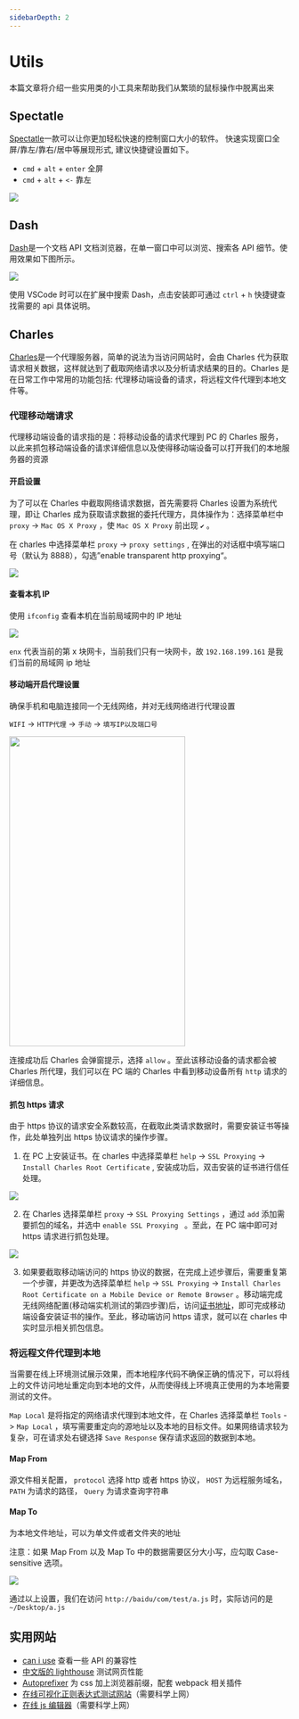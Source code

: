 ```yaml
---
sidebarDepth: 2
---
```


# Utils

本篇文章将介绍一些实用类的小工具来帮助我们从繁琐的鼠标操作中脱离出来

## Spectatle

[Spectatle](https://www.spectacleapp.com/)一款可以让你更加轻松快速的控制窗口大小的软件。
快速实现窗口全屏/靠左/靠右/居中等展现形式, 建议快捷键设置如下。

- `cmd` + `alt` + `enter` 全屏
- `cmd` + `alt` + `<-` 靠左

![](https://gw.alicdn.com/tfs/TB1ESaBXG67gK0jSZFHXXa9jVXa-1224-1066.jpg)

## Dash

[Dash](https://kapeli.com/dash)是一个文档 API 文档浏览器，在单一窗口中可以浏览、搜索各 API 细节。使用效果如下图所示。

![](https://img.alicdn.com/tfs/TB1xPgeXNv1gK0jSZFFXXb0sXXa-1820-1206.png)

使用 VSCode 时可以在扩展中搜索 Dash，点击安装即可通过 `ctrl` + `h` 快捷键查找需要的 api 具体说明。

## Charles

[Charles](https://www.charlesproxy.com)是一个代理服务器，简单的说法为当访问网站时，会由 Charles 代为获取请求相关数据，这样就达到了截取网络请求以及分析请求结果的目的。Charles 是在日常工作中常用的功能包括: 代理移动端设备的请求，将远程文件代理到本地文件等。

### 代理移动端请求

代理移动端设备的请求指的是：将移动设备的请求代理到 PC 的 Charles 服务，以此来抓包移动端设备的请求详细信息以及使得移动端设备可以打开我们的本地服务器的资源

#### 开启设置

为了可以在 Charles 中截取网络请求数据，首先需要将 Charles 设置为系统代理，即让 Charles 成为获取请求数据的委托代理方，具体操作为：选择菜单栏中 `proxy` -> `Mac OS X Proxy` ，使 `Mac OS X Proxy` 前出现 `✔️` 。

在 charles 中选择菜单栏 `proxy` -> `proxy settings` , 在弹出的对话框中填写端口号（默认为 8888），勾选”enable transparent http proxying“。

![](https://img.alicdn.com/tfs/TB1.bFMaeH2gK0jSZFEXXcqMpXa-1172-1004.png)

#### 查看本机 IP

使用 `ifconfig` 查看本机在当前局域网中的 IP 地址

![](https://gw.alicdn.com/tfs/TB1490_ahD1gK0jSZFyXXciOVXa-1444-858.jpg)

`enx` 代表当前的第 x 块网卡，当前我们只有一块网卡，故 `192.168.199.161` 是我们当前的局域网 ip 地址

#### 移动端开启代理设置

确保手机和电脑连接同一个无线网络，并对无线网络进行代理设置

`WIFI` -> `HTTP代理` -> `手动` -> `填写IP以及端口号`

<img src="https://gw.alicdn.com/tfs/TB1rXl.aeP2gK0jSZFoXXauIVXa-750-1334.jpg"  style="height:556px; width:316px; ">

连接成功后 Charles 会弹窗提示，选择 `allow` 。至此该移动设备的请求都会被 Charles 所代理，我们可以在 PC 端的 Charles 中看到移动设备所有 `http` 请求的详细信息。

#### 抓包 https 请求

由于 https 协议的请求安全系数较高，在截取此类请求数据时，需要安装证书等操作，此处单独列出 https 协议请求的操作步骤。

1. 在 PC 上安装证书。在 charles 中选择菜单栏 `help` -> `SSL Proxying` -> `Install Charles Root Certificate` , 安装成功后，双击安装的证书进行信任处理。

![](https://img.alicdn.com/tfs/TB16ONTabj1gK0jSZFuXXcrHpXa-1478-930.png)

2. 在 Charles 选择菜单栏 `proxy` -> `SSL Proxying Settings` ，通过 `add` 添加需要抓包的域名，并选中 `enable SSL Proxying ` 。至此，在 PC 端中即可对 https 请求进行抓包处理。

![](https://gw.alicdn.com/tfs/TB1MrR.aeL2gK0jSZPhXXahvXXa-1482-1102.jpg)

3. 如果要截取移动端访问的 https 协议的数据，在完成上述步骤后，需要重复第一个步骤，并更改为选择菜单栏 `help` -> `SSL Proxying` -> `Install Charles Root Certificate on a Mobile Device or Remote Browser` 。移动端完成无线网络配置(移动端实机测试的第四步骤)后，访问[证书地址](http://charlesproxy.com/getssl)，即可完成移动端设备安装证书的操作。至此，移动端访问 https 请求，就可以在 charles 中实时显示相关抓包信息。

### 将远程文件代理到本地

当需要在线上环境测试展示效果，而本地程序代码不确保正确的情况下，可以将线上的文件访问地址重定向到本地的文件，从而使得线上环境真正使用的为本地需要测试的文件。

`Map Local` 是将指定的网络请求代理到本地文件，在 Charles 选择菜单栏 `Tools` -> `Map Local` ，填写需要重定向的源地址以及本地的目标文件。如果网络请求较为复杂，可在请求处右键选择 `Save Response` 保存请求返回的数据到本地。

#### Map From

源文件相关配置， `protocol` 选择 http 或者 https 协议， `HOST` 为远程服务域名， `PATH` 为请求的路径， `Query` 为请求查询字符串

#### Map To

为本地文件地址，可以为单文件或者文件夹的地址

注意：如果 Map From 以及 Map To 中的数据需要区分大小写，应勾取 Case-sensitive 选项。

![](https://gw.alicdn.com/tfs/TB1gC1XakL0gK0jSZFtXXXQCXXa-936-838.jpg)

通过以上设置，我们在访问 `http://baidu/com/test/a.js` 时，实际访问的是 `~/Desktop/a.js`

## 实用网站

- [can i use](https://caniuse.com/) 查看一些 API 的兼容性
- [中文版的 lighthouse](https://developers.google.com/speed/pagespeed/insights/) 测试网页性能
- [Autoprefixer](https://autoprefixer.github.io/) 为 css 加上浏览器前缀，配套 webpack 相关插件
- [在线可视化正则表达式测试网站](https://regexper.com)（需要科学上网）
- [在线 js 编辑器](https://jsfiddle.net/)（需要科学上网）
